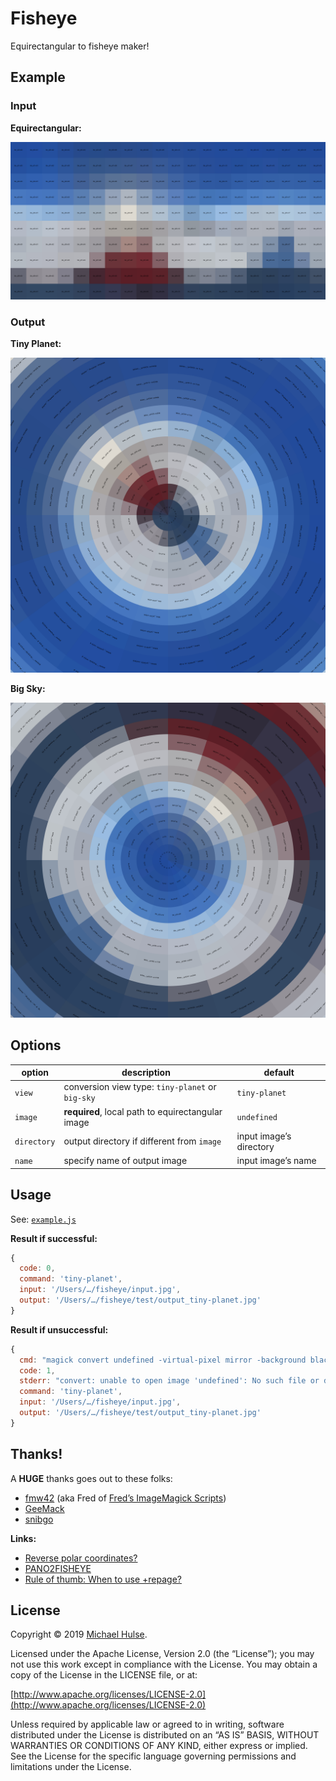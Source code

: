 # Fisheye

Equirectangular to fisheye maker!

## Example

### Input

**Equirectangular:**

![](input.jpg)

### Output

**Tiny Planet:**

![](output_tiny-planet.jpg)

**Big Sky:**

![](output_big-sky.jpg)

## Options

option | description | default
--- | --- | ---
`view` | conversion view type: `tiny-planet` or `big-sky` | `tiny-planet`
`image` | **required**, local path to equirectangular image | `undefined`
`directory` | output directory if different from `image` | input image’s directory
`name` | specify name of output image | input image’s name

## Usage

See: [`example.js`](./tests/example.js)

**Result if successful:**

```js
{
  code: 0,
  command: 'tiny-planet',
  input: '/Users/…/fisheye/input.jpg',
  output: '/Users/…/fisheye/test/output_tiny-planet.jpg'
}
```

**Result if unsuccessful:**

```js
{
  cmd: "magick convert undefined -virtual-pixel mirror -background black -roll '+50%+0%' -rotate 180 +distort polar 0 /Users/…/fisheye/test/output_tiny-planet.jpg",
  code: 1,
  stderr: "convert: unable to open image 'undefined': No such file or directory @ error/blob.c/OpenBlob/3495.\nconvert: no decode delegate for this image format `' @ error/constitute.c/ReadImage/556.\nconvert: no images defined `/Users/…/fisheye/test/output_tiny-planet.jpg' @ error/convert.c/ConvertImageCommand/3300.",
  command: 'tiny-planet',
  input: '/Users/…/fisheye/input.jpg',
  output: '/Users/…/fisheye/test/output_tiny-planet.jpg'
}
```

## Thanks!

A **HUGE** thanks goes out to these folks:

- [fmw42](https://imagemagick.org/discourse-server/memberlist.php?mode=viewprofile&u=9098) (aka Fred of [Fred’s ImageMagick Scripts](http://www.fmwconcepts.com/imagemagick/index.php))
- [GeeMack](https://imagemagick.org/discourse-server/memberlist.php?mode=viewprofile&u=31324)
- [snibgo](https://imagemagick.org/discourse-server/memberlist.php?mode=viewprofile&u=16096)

**Links:**

- [Reverse polar coordinates?](https://imagemagick.org/discourse-server/viewtopic.php?t=35817)
- [PANO2FISHEYE](http://www.fmwconcepts.com/imagemagick/pano2fisheye/index.php)
- [Rule of thumb: When to use +repage?](https://imagemagick.org/discourse-server/viewtopic.php?t=35826)

## License

Copyright © 2019 [Michael Hulse](http://mky.io).

Licensed under the Apache License, Version 2.0 (the “License”); you may not use this work except in compliance with the License. You may obtain a copy of the License in the LICENSE file, or at:

[http://www.apache.org/licenses/LICENSE-2.0](http://www.apache.org/licenses/LICENSE-2.0)

Unless required by applicable law or agreed to in writing, software distributed under the License is distributed on an “AS IS” BASIS, WITHOUT WARRANTIES OR CONDITIONS OF ANY KIND, either express or implied. See the License for the specific language governing permissions and limitations under the License.

